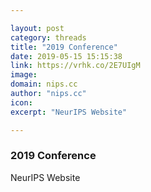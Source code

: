 ```yaml
---

layout: post
category: threads
title: "2019 Conference"
date: 2019-05-15 15:15:38
link: https://vrhk.co/2E7UIgM
image: 
domain: nips.cc
author: "nips.cc"
icon: 
excerpt: "NeurIPS Website"

---
```


### 2019 Conference

NeurIPS Website